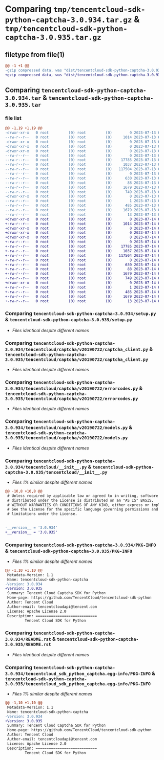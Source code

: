 # Comparing `tmp/tencentcloud-sdk-python-captcha-3.0.934.tar.gz` & `tmp/tencentcloud-sdk-python-captcha-3.0.935.tar.gz`

## filetype from file(1)

```diff
@@ -1 +1 @@
-gzip compressed data, was "dist/tencentcloud-sdk-python-captcha-3.0.934.tar", last modified: Thu Jul 13 00:16:44 2023, max compression
+gzip compressed data, was "dist/tencentcloud-sdk-python-captcha-3.0.935.tar", last modified: Fri Jul 14 00:18:21 2023, max compression
```

## Comparing `tencentcloud-sdk-python-captcha-3.0.934.tar` & `tencentcloud-sdk-python-captcha-3.0.935.tar`

### file list

```diff
@@ -1,19 +1,19 @@
-drwxr-xr-x   0 root         (0) root         (0)        0 2023-07-13 00:16:44.000000 tencentcloud-sdk-python-captcha-3.0.934/
--rw-r--r--   0 root         (0) root         (0)     1014 2023-07-13 00:16:44.000000 tencentcloud-sdk-python-captcha-3.0.934/setup.py
-drwxr-xr-x   0 root         (0) root         (0)        0 2023-07-13 00:16:44.000000 tencentcloud-sdk-python-captcha-3.0.934/tencentcloud/
-drwxr-xr-x   0 root         (0) root         (0)        0 2023-07-13 00:16:44.000000 tencentcloud-sdk-python-captcha-3.0.934/tencentcloud/captcha/
-drwxr-xr-x   0 root         (0) root         (0)        0 2023-07-13 00:16:44.000000 tencentcloud-sdk-python-captcha-3.0.934/tencentcloud/captcha/v20190722/
--rw-r--r--   0 root         (0) root         (0)        0 2023-07-13 00:16:44.000000 tencentcloud-sdk-python-captcha-3.0.934/tencentcloud/captcha/v20190722/__init__.py
--rw-r--r--   0 root         (0) root         (0)    17785 2023-07-13 00:16:44.000000 tencentcloud-sdk-python-captcha-3.0.934/tencentcloud/captcha/v20190722/captcha_client.py
--rw-r--r--   0 root         (0) root         (0)     1037 2023-07-13 00:16:44.000000 tencentcloud-sdk-python-captcha-3.0.934/tencentcloud/captcha/v20190722/errorcodes.py
--rw-r--r--   0 root         (0) root         (0)   117504 2023-07-13 00:16:44.000000 tencentcloud-sdk-python-captcha-3.0.934/tencentcloud/captcha/v20190722/models.py
--rw-r--r--   0 root         (0) root         (0)        0 2023-07-13 00:16:44.000000 tencentcloud-sdk-python-captcha-3.0.934/tencentcloud/captcha/__init__.py
--rw-r--r--   0 root         (0) root         (0)      630 2023-07-13 00:16:44.000000 tencentcloud-sdk-python-captcha-3.0.934/tencentcloud/__init__.py
--rw-r--r--   0 root         (0) root         (0)       88 2023-07-13 00:16:44.000000 tencentcloud-sdk-python-captcha-3.0.934/setup.cfg
--rw-r--r--   0 root         (0) root         (0)     1679 2023-07-13 00:16:44.000000 tencentcloud-sdk-python-captcha-3.0.934/PKG-INFO
--rw-r--r--   0 root         (0) root         (0)      749 2023-07-13 00:16:44.000000 tencentcloud-sdk-python-captcha-3.0.934/README.rst
-drwxr-xr-x   0 root         (0) root         (0)        0 2023-07-13 00:16:44.000000 tencentcloud-sdk-python-captcha-3.0.934/tencentcloud_sdk_python_captcha.egg-info/
--rw-r--r--   0 root         (0) root         (0)        1 2023-07-13 00:16:44.000000 tencentcloud-sdk-python-captcha-3.0.934/tencentcloud_sdk_python_captcha.egg-info/dependency_links.txt
--rw-r--r--   0 root         (0) root         (0)      485 2023-07-13 00:16:44.000000 tencentcloud-sdk-python-captcha-3.0.934/tencentcloud_sdk_python_captcha.egg-info/SOURCES.txt
--rw-r--r--   0 root         (0) root         (0)     1679 2023-07-13 00:16:44.000000 tencentcloud-sdk-python-captcha-3.0.934/tencentcloud_sdk_python_captcha.egg-info/PKG-INFO
--rw-r--r--   0 root         (0) root         (0)       13 2023-07-13 00:16:44.000000 tencentcloud-sdk-python-captcha-3.0.934/tencentcloud_sdk_python_captcha.egg-info/top_level.txt
+drwxr-xr-x   0 root         (0) root         (0)        0 2023-07-14 00:18:21.000000 tencentcloud-sdk-python-captcha-3.0.935/
+-rw-r--r--   0 root         (0) root         (0)     1014 2023-07-14 00:18:21.000000 tencentcloud-sdk-python-captcha-3.0.935/setup.py
+drwxr-xr-x   0 root         (0) root         (0)        0 2023-07-14 00:18:21.000000 tencentcloud-sdk-python-captcha-3.0.935/tencentcloud/
+drwxr-xr-x   0 root         (0) root         (0)        0 2023-07-14 00:18:21.000000 tencentcloud-sdk-python-captcha-3.0.935/tencentcloud/captcha/
+drwxr-xr-x   0 root         (0) root         (0)        0 2023-07-14 00:18:21.000000 tencentcloud-sdk-python-captcha-3.0.935/tencentcloud/captcha/v20190722/
+-rw-r--r--   0 root         (0) root         (0)        0 2023-07-14 00:18:21.000000 tencentcloud-sdk-python-captcha-3.0.935/tencentcloud/captcha/v20190722/__init__.py
+-rw-r--r--   0 root         (0) root         (0)    17785 2023-07-14 00:18:21.000000 tencentcloud-sdk-python-captcha-3.0.935/tencentcloud/captcha/v20190722/captcha_client.py
+-rw-r--r--   0 root         (0) root         (0)     1037 2023-07-14 00:18:21.000000 tencentcloud-sdk-python-captcha-3.0.935/tencentcloud/captcha/v20190722/errorcodes.py
+-rw-r--r--   0 root         (0) root         (0)   117504 2023-07-14 00:18:21.000000 tencentcloud-sdk-python-captcha-3.0.935/tencentcloud/captcha/v20190722/models.py
+-rw-r--r--   0 root         (0) root         (0)        0 2023-07-14 00:18:21.000000 tencentcloud-sdk-python-captcha-3.0.935/tencentcloud/captcha/__init__.py
+-rw-r--r--   0 root         (0) root         (0)      630 2023-07-14 00:18:21.000000 tencentcloud-sdk-python-captcha-3.0.935/tencentcloud/__init__.py
+-rw-r--r--   0 root         (0) root         (0)       88 2023-07-14 00:18:21.000000 tencentcloud-sdk-python-captcha-3.0.935/setup.cfg
+-rw-r--r--   0 root         (0) root         (0)     1679 2023-07-14 00:18:21.000000 tencentcloud-sdk-python-captcha-3.0.935/PKG-INFO
+-rw-r--r--   0 root         (0) root         (0)      749 2023-07-14 00:18:21.000000 tencentcloud-sdk-python-captcha-3.0.935/README.rst
+drwxr-xr-x   0 root         (0) root         (0)        0 2023-07-14 00:18:21.000000 tencentcloud-sdk-python-captcha-3.0.935/tencentcloud_sdk_python_captcha.egg-info/
+-rw-r--r--   0 root         (0) root         (0)        1 2023-07-14 00:18:21.000000 tencentcloud-sdk-python-captcha-3.0.935/tencentcloud_sdk_python_captcha.egg-info/dependency_links.txt
+-rw-r--r--   0 root         (0) root         (0)      485 2023-07-14 00:18:21.000000 tencentcloud-sdk-python-captcha-3.0.935/tencentcloud_sdk_python_captcha.egg-info/SOURCES.txt
+-rw-r--r--   0 root         (0) root         (0)     1679 2023-07-14 00:18:21.000000 tencentcloud-sdk-python-captcha-3.0.935/tencentcloud_sdk_python_captcha.egg-info/PKG-INFO
+-rw-r--r--   0 root         (0) root         (0)       13 2023-07-14 00:18:21.000000 tencentcloud-sdk-python-captcha-3.0.935/tencentcloud_sdk_python_captcha.egg-info/top_level.txt
```

### Comparing `tencentcloud-sdk-python-captcha-3.0.934/setup.py` & `tencentcloud-sdk-python-captcha-3.0.935/setup.py`

 * *Files identical despite different names*

### Comparing `tencentcloud-sdk-python-captcha-3.0.934/tencentcloud/captcha/v20190722/captcha_client.py` & `tencentcloud-sdk-python-captcha-3.0.935/tencentcloud/captcha/v20190722/captcha_client.py`

 * *Files identical despite different names*

### Comparing `tencentcloud-sdk-python-captcha-3.0.934/tencentcloud/captcha/v20190722/errorcodes.py` & `tencentcloud-sdk-python-captcha-3.0.935/tencentcloud/captcha/v20190722/errorcodes.py`

 * *Files identical despite different names*

### Comparing `tencentcloud-sdk-python-captcha-3.0.934/tencentcloud/captcha/v20190722/models.py` & `tencentcloud-sdk-python-captcha-3.0.935/tencentcloud/captcha/v20190722/models.py`

 * *Files identical despite different names*

### Comparing `tencentcloud-sdk-python-captcha-3.0.934/tencentcloud/__init__.py` & `tencentcloud-sdk-python-captcha-3.0.935/tencentcloud/__init__.py`

 * *Files 1% similar despite different names*

```diff
@@ -10,8 +10,8 @@
 # Unless required by applicable law or agreed to in writing, software
 # distributed under the License is distributed on an "AS IS" BASIS,
 # WITHOUT WARRANTIES OR CONDITIONS OF ANY KIND, either express or implied.
 # See the License for the specific language governing permissions and
 # limitations under the License.
 
 
-__version__ = '3.0.934'
+__version__ = '3.0.935'
```

### Comparing `tencentcloud-sdk-python-captcha-3.0.934/PKG-INFO` & `tencentcloud-sdk-python-captcha-3.0.935/PKG-INFO`

 * *Files 1% similar despite different names*

```diff
@@ -1,10 +1,10 @@
 Metadata-Version: 1.1
 Name: tencentcloud-sdk-python-captcha
-Version: 3.0.934
+Version: 3.0.935
 Summary: Tencent Cloud Captcha SDK for Python
 Home-page: https://github.com/TencentCloud/tencentcloud-sdk-python
 Author: Tencent Cloud
 Author-email: tencentcloudapi@tencent.com
 License: Apache License 2.0
 Description: ============================
         Tencent Cloud SDK for Python
```

### Comparing `tencentcloud-sdk-python-captcha-3.0.934/README.rst` & `tencentcloud-sdk-python-captcha-3.0.935/README.rst`

 * *Files identical despite different names*

### Comparing `tencentcloud-sdk-python-captcha-3.0.934/tencentcloud_sdk_python_captcha.egg-info/PKG-INFO` & `tencentcloud-sdk-python-captcha-3.0.935/tencentcloud_sdk_python_captcha.egg-info/PKG-INFO`

 * *Files 1% similar despite different names*

```diff
@@ -1,10 +1,10 @@
 Metadata-Version: 1.1
 Name: tencentcloud-sdk-python-captcha
-Version: 3.0.934
+Version: 3.0.935
 Summary: Tencent Cloud Captcha SDK for Python
 Home-page: https://github.com/TencentCloud/tencentcloud-sdk-python
 Author: Tencent Cloud
 Author-email: tencentcloudapi@tencent.com
 License: Apache License 2.0
 Description: ============================
         Tencent Cloud SDK for Python
```

